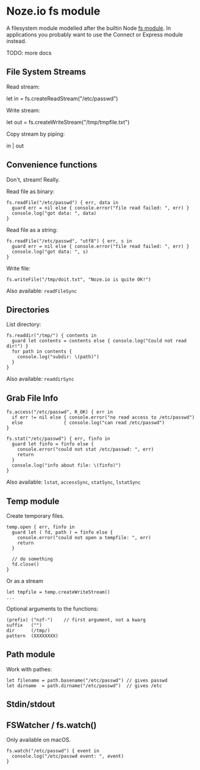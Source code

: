 # Noze.io fs module

A filesystem module modelled after the builtin Node
[fs module](https://nodejs.org/dist/latest-v7.x/docs/api/fs.html).
In applications you probably want to use the Connect or Express module instead.

TODO: more docs

## File System Streams

Read stream:

   let in = fs.createReadStream("/etc/passwd")

Write stream:

   let out = fs.createWriteStream("/tmp/tmpfile.txt")

Copy stream by piping:

   in | out


## Convenience functions

Don't, stream! Really.

Read file as binary:

    fs.readFile("/etc/passwd") { err, data in
      guard err = nil else { console.error("file read failed: ", err) }
      console.log("got data: ", data)
    }

Read file as a string:

    fs.readFile("/etc/passwd", "utf8") { err, s in
      guard err = nil else { console.error("file read failed: ", err) }
      console.log("got data: ", s)
    }

Write file:

    fs.writeFile("/tmp/doit.txt", "Noze.io is quite OK!")

Also available: `readFileSync`


## Directories

List directory:

    fs.readdir("/tmp/") { contents in
      guard let contents = contents else { console.log("Could not read dir!") }
      for path in contents {
        console.log("subdir: \(path)")
      }
    }

Also available: `readdirSync`


## Grab File Info

    fs.access("/etc/passwd", R_OK) { err in
      if err != nil else { console.error("no read access to /etc/passwd")
      else               { console.log("can read /etc/passwd")
    }

    fs.stat("/etc/passwd") { err, finfo in
      guard let finfo = finfo else {
        console.error("could not stat /etc/passwd: ", err)
        return
      }
      console.log("info about file: \(finfo)")
    }


Also available: `lstat`, `accessSync`, `statSync`, `lstatSync`


## Temp module

Create temporary files.

    temp.open { err, finfo in
      guard let ( fd, path ) = finfo else {
        console.error("could not open a tempfile: ", err)
        return
      }

      // do something
      fd.close()
    }

Or as a stream

    let tmpfile = temp.createWriteStream()
    ...

Optional arguments to the functions:

    (prefix) ("nzf-")    // first argument, not a kwarg
    suffix   ("")
    dir      (/tmp/)
    pattern  (XXXXXXXX)


## Path module

Work with pathes:

    let filename = path.basename("/etc/passwd") // gives passwd
    let dirname  = path.dirname("/etc/passwd")  // gives /etc


## Stdin/stdout


## FSWatcher / fs.watch()

Only available on macOS.

    fs.watch("/etc/passwd") { event in
      console.log("/etc/passwd event: ", event)
    }

